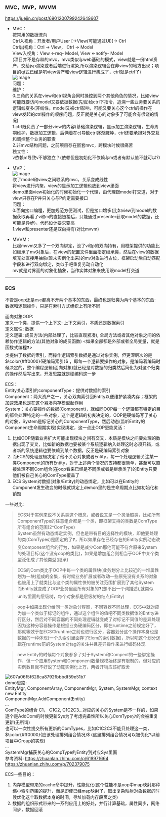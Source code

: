 ### MVC，MVP，MVVM  
https://juejin.cn/post/6901200799242649607
  - MVC：  
    按常用的数据流向  
    Ctrl入视角：开发者/用户User [->View(可能通过UI)]-> Ctrl  
    Ctrl出视角：Ctrl -> View， Ctrl -> Model  
    View入视角：View <-req- Model, View <-notify- Model  
    (项目并不是存粹的mvc，mvc类似与web基础的模式，view就是一份html资产，交给jsp渲染或者后端进行渲染,所以渲染逻辑会在非view的地方出现；项目的qt式已经是吧view资产和view逻辑进行集成了，ctrl就是ctrl了)  
    ![image](https://github.com/user-attachments/assets/a4266e7f-f00c-490b-a5a8-1ef261069c98)  
    问题：  
    维护：  
    0.三角的关系在view和ctrl视角会同时操控到两个其他角色的情况，比如view可能既要访问model又要依据数据(先验)给ctrl下指令，追溯一些业务要关系的逻辑线变多(非线性，model又被ctrl影响，可能又要关心这个ctrl的操作在view发起的ctrl操作的顺序问题，反正就是关心的对象多了可能会有很饶的情况)  
    1.ctrl既负责了一部分view的内容(基础渲染逻辑，显示加工渲染逻辑，生命周期维护，数据加工逻辑，后俩着在c)导致ctrl逐渐臃肿，ctrl还要承担对外交互和调控整个业务的职责  
    2.非mvc结构问题，之前项目存在嵌套mvc，跨模块时候很痛苦  
    独立性：  
    v依赖m导致v不够独立？(依赖但是初始化不依赖与m或者有默认值不就可以?)  

  - MVP：  
    ![image](https://github.com/user-attachments/assets/3d12f582-2516-4afc-b6c4-7057097e64a8)  
    砍了model和view之间联系的mvc，关系变成线性  
    将view进行内聚，view的显示加工逻辑也放到view里面  
    demo里面view初始化的时候初始化一个代理，由代理跟model打交道，对于view只存在P并只关心与P约定需要接口  
    问题：  
    0.面向接口编程，更加规范方便测试，但是接口增多(比如view到model的数据获取再看了v和m的直接链接后，只能通过presenter获取model的数据，还可能是异步)，代码设计要求变高  
    1.view和presenter还是双向持有(对比mvvm)  

  - MVVM：  
     比起mvvm又多了一个双向绑定，没了v和p的双向持有，用框架提供的功能比如继承了mv对象后，在view的配置文件里面指定继承类，然后在view的数据填充处直接用抽象(暂未实例化出来)的mv对象进行占位，框架启动后自动匹配字段和进行双向绑定，类似于吧重复劳动自动化  
     mv就是对界面的对象化抽象，当作实体对象来使用跟model打交道

***
### ECS
不管是oop还是esc都离不开两个基本的东西，最终也是归类为两个基本的东西: 数据和逻辑操作，只是在索引方式组织上有所不同  

面向对象OOP:   
定义一个类，提供一个上下文: 上下文索引，本质还是数据索引  
定义属性: 数据  
定义逻辑: 成员方法(内部处理了，比较直观紧凑), 全局方法或者其他对象之间的依赖协作逻辑的方法(其他对象的成员函数) <如果全部都是外部或者全局变量，就是函数式编程❓>  
类提供了数据的索引，而操作逻辑索引数据是通过对象实例，但更深层次的是 $\color{#ff0000}{硬编码索引}$ ，即每一个逻辑要操作的对象，是编码着编码时候决定的，整个编程逻辑(面向对象)就已经是对数据的归类然后简化为对这个归类的操作然后写出来，开发思路就是硬编码这一步  

ECS：  
Entity关心索引的componentType：提供对数据的索引  
Component：两大资产之一，关心双向索引回Entity以便维护紧凑内存；框架的加速效果也是在这个紧凑内存模型起作用  
System：关心要操作的数据(Component)，就如同OOP每一个逻辑都有特定的目的都会处理特定的一些对象，这个是逻辑的初衷决定的，OOP是硬编码写了关心的对象，System是标记关心的ComponentType，然后动态(监听Entity的Component生命周期实现)实现绑定，这一点比OOP更能灵活：  
1. 比如OOP随着业务扩大可能出现模块之间有交叉，本质是模块之间要处理的数据出现了交叉，比如新的数据也要被某个系统逻辑纳入处理这时必须开箱，或者新的系统逻辑也要依赖到某个数据，反正是硬编码索引对象  
2. 而ECS的处理逻辑决定了他不关心对象或者Entity，每一个处理逻辑关注某一类Component的所有Entity，对于上述两个情况的支持都很简单，甚至可以直接处理不同Com组合(在oop看来已经是不同类或者是继承类了)的Entity只要他们被自己关心的ComType覆盖了  
3. ECS System对数据(对象/Entity)的动态绑定，比如可以在Entity的Component发生改变的时候就绑定上demon里的是生命周期点比如初始化和销毁  

一些对比:  
> ECS对于实例来说不关系类这个概念，或者说又是一个灵活超类，比如所有ComponentType的任意组合都是一个类，即框架支持的类数是ComType所有组合的范围(2^ComType)  
> System虽然有动态绑定实例，但也是带有目的选择性的模块，即他要处理的类(ComTypes)是固定的了❓，所以如果存在已经存在的Entity实例动态改变Component组合的行为，如果是减少Com那他可能不符合原来System的处理目标(这个没有oop的类比)，如果是增加组合则相当于OOP中某个类型泛化成了其他类型(继承)  

> ECS的Com类比于OOP中每一个类的属性块(业务划分上比较近的一堆属性划为一块)组成的全集，有时候业务扩展或者改动一些原先没有关系的对象也被用上了就类比与这个类的属性快的被关注范围扩展到了其他System  
> 而Entity就变成了OOP业务里面所有对象的❓(想不出一个词描述),就类似unity里面的层级树，每个对象都是层级树的结点(Entity)  

> oop中如果出现分给同一类对象分容器，不同容器不同处理，ECS中就对应为加一个类似于标记的组件，通过这个组件的值吧不同类数据体的Entity进行区分，然后对不同容器的不同处理逻辑就变成了对标记不同值的差异处理  
> 因为这种分容器操作是根据业务硬编码区分，即在runtime之前规定好了，那就等效于在ECS中runtime之前也进行区分，容器划分这个操作本身也是数据的一种体现(一个头索引里面存了Elem的索引数据)，所以吧这个划分逻辑在runtime前的System对tag的关注并且差异操作来进行编码体现

> new Entity的时候每个对象都多了对于System和Compent的一些绑定操作，但一个应用System和Component数量规模始终是有限制的，但对应的实例数目就不好说了动辄实例化上万，两者开销应该好取舍 

![607a06f5f628ca8792fbbbdf59e51b7](https://github.com/user-attachments/assets/871caec4-a852-4860-bf4a-bef30611269e)  
demo思路:  
EntityMgr, ComponentArray, ComponentMgr, System, SystemMgr, context  
new Entity  
ComponentMgr.AddComponent<ComType>(Entity)  
...  
ComType的组合 C1， C1C2, C1C2C3...对应的关心的System是不一样的，如果逐个是AddCom的时候更新Sys为了考虑完备性所以关心ComType少的会被重复更新(无所谓)  
也可以一次性提交所有更新的ComTypes，比如C1C2C3不能只处理这一类，$\color{#ff0000}{应该处理排列组合情况}$ (这里排列组合情况可以被优化?以前项目中Group的实现)  
...  
SystemMgr捕获关心的CompType的Entity到对应Sys里面  
参考资料: 
https://zhuanlan.zhihu.com/p/618971664  
https://zhuanlan.zhihu.com/p/702379075  

ECS一些目的：  
1. 内存模型带来的cache命中提升，性能优化(这个性能不是oop中map映射那种缩小索引范围的提升，而是即使已经map映射了，取出复杂映射对象数据的时候优化这个取数据本身的时间，寻址加载内存段页之类)
2. 数据的组织形式带来的一系列应用上的好处，并行计算基础，属性同步，网络同步，数据回滚
